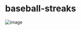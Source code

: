# baseball-streaks

![image](https://github.com/andytilia/baseball-streaks/assets/7727226/78e481fc-904a-47a4-8d99-b95303af2769)
